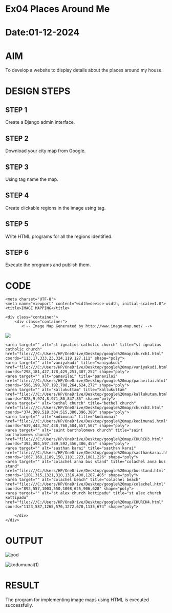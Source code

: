 # Ex04 Places Around Me
# Date:01-12-2024
# AIM
To develop a website to display details about the places around my house.

# DESIGN STEPS
## STEP 1
Create a Django admin interface.

## STEP 2
Download your city map from Google.

## STEP 3
Using <map> tag name the map.

## STEP 4
Create clickable regions in the image using <area> tag.

## STEP 5
Write HTML programs for all the regions identified.

## STEP 6
Execute the programs and publish them.

# CODE

<!DOCTYPE html>

<html lang="en">
    
<head>
    
    <meta charset="UTF-8">
    <meta name="viewport" content="width=device-width, initial-scale=1.0">
    <title>IMAGE MAPPING</title>
    
        
</head>

<body>
    
    <div class="container">
        <div class="container">
           <!-- Image Map Generated by http://www.image-map.net/ -->
           
<img src="google map.png" usemap="#image-map">


<map name="image-map">
    
    <area target="" alt="st ignatius catholic church" title="st ignatius catholic church" href="file:///C:/Users/HP/OneDrive/Desktop/google%20map/church1.html" coords="113,17,333,23,324,119,127,111" shape="poly">
    <area target="" alt="vaniyakudi" title="vaniyakudi" href="file:///C:/Users/HP/OneDrive/Desktop/google%20map/vaniyakudi.html" coords="298,181,427,178,429,251,307,252" shape="poly">
    <area target="" alt="panavilai" title="panavilai" href="file:///C:/Users/HP/OneDrive/Desktop/google%20map/panavilai.html" coords="596,199,707,192,708,264,624,272" shape="poly">
    <area target="" alt="kallukuttam" title="kallukuttam" href="file:///C:/Users/HP/OneDrive/Desktop/google%20map/kallukutam.html" coords="828,9,974,8,971,80,847,85" shape="poly">
    <area target="" alt="bethel church" title="bethel church" href="file:///C:/Users/HP/OneDrive/Desktop/google%20map/church2.html" coords="374,309,518,304,515,380,396,380" shape="poly">
    <area target="" alt="kodimunai" title="kodimunai" href="file:///C:/Users/HP/OneDrive/Desktop/google%20map/kodimunai.html" coords="639,443,767,438,768,504,657,507" shape="poly">
    <area target="" alt="saint bartholomews church" title="saint bartholomews church" href="file:///C:/Users/HP/OneDrive/Desktop/google%20map/CHURCH3.html" coords="392,394,597,389,592,456,406,455" shape="poly">
    <area target="" alt="sasthan karai" title="sasthan karai" href="file:///C:/Users/HP/OneDrive/Desktop/google%20map/sasthankarai.html" coords="1067,168,1189,158,1181,223,1081,226" shape="poly">
    <area target="" alt="colachel anna bus stand" title="colachel anna bus stand" href="file:///C:/Users/HP/OneDrive/Desktop/google%20map/busstand.html" coords="1201,315,1321,310,1316,400,1207,405" shape="poly">
    <area target="" alt="colachel beach" title="colachel beach" href="file:///C:/Users/HP/OneDrive/Desktop/google%20map/colachel.html" coords="892,557,1003,550,1008,625,906,628" shape="poly">
    <area target="" alt="st alex church kottipadu" title="st alex church kottipadu" href="file:///C:/Users/HP/OneDrive/Desktop/google%20map/CHURCH4.html" coords="1123,587,1265,576,1272,670,1135,674" shape="poly">
    
</map>

        </div>
    </div>

</body>

</html>

# OUTPUT

![pod](https://github.com/user-attachments/assets/5a481986-5f50-40b0-998f-4dcda8bedc3f)


![kodumunai(1)](https://github.com/user-attachments/assets/77836b10-0a08-4b2b-940c-3cdf6d920d61)

# RESULT
The program for implementing image maps using HTML is executed successfully.
